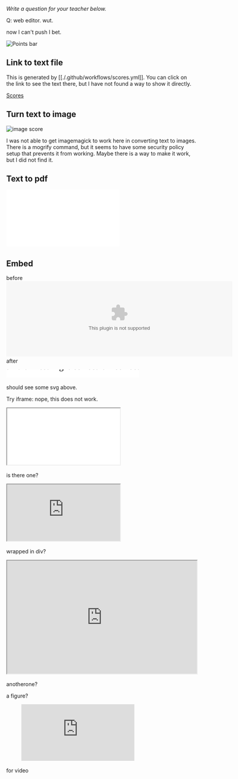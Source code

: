 _Write a question for your teacher below._

Q: web editor. wut.

now I can't push I bet.


![Points bar](../../blob/badges/.github/badges/points-bar.svg)



Link to text file
-----------------
This is generated by [[./.github/workflows/scores.yml]]. You can click on the link to see the text there, but I have not found a way to show it directly.

[Scores](../../blob/scores/.github/scores)


Turn text to image
------------------

![image score](../../blob/scores/.github/scores.png)

I was not able to get imagemagick to work here in converting text to images. There is a mogrify command, but it seems to have some security policy setup that prevents it from working. Maybe there is a way to make it work, but I did not find it.

Text to pdf
-----------

![pdf score](../../blob/scores/.github/scores.pdf)

Embed
-----
before
<embed type="image/svg" src="../../blob/badges/.github/badges/points-bar.svg" width="600" height="200">
after


![test text in svg](./test.svg)

should see some svg above.


Try iframe: nope, this does not work.

<iframe src="../../blob/badges/.github/badges/points-bar.svg" title="working?"></iframe>

is there one?

<div>
<iframe src="https://www.w3schools.com" title="W3Schools Free Online Web Tutorials">
</iframe>
</div>

wrapped in div?

<iframe
  src="https://codepen.io/team/codepen/embed/preview/PNaGbb"
  style="width:100%; height:300px;"
></iframe>

anotherone?

a figure?

<figure class="video_container">
  <iframe src="https://www.youtube.com/embed/enMumwvLAug" frameborder="0" allowfullscreen="true"> </iframe>
</figure>

for video

